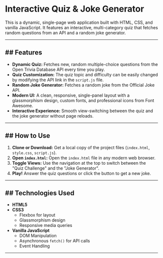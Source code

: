# Interactive Quiz & Joke Generator

This is a dynamic, single-page web application built with HTML, CSS, and vanilla JavaScript. It features an interactive, multi-category quiz that fetches random questions from an API and a random joke generator.



---

## ## Features

* **Dynamic Quiz:** Fetches new, random multiple-choice questions from the Open Trivia Database API every time you play.
* **Quiz Customization:** The quiz topic and difficulty can be easily changed by modifying the API link in the `script.js` file.
* **Random Joke Generator:** Fetches a random joke from the Official Joke API.
* **Modern UI:** A clean, responsive, single-panel layout with a glassmorphism design, custom fonts, and professional icons from Font Awesome.
* **Interactive Experience:** Smooth view-switching between the quiz and the joke generator without page reloads.

---

## ## How to Use

1.  **Clone or Download:** Get a local copy of the project files (`index.html`, `style.css`, `script.js`).
2.  **Open `index.html`:** Open the `index.html` file in any modern web browser.
3.  **Toggle Views:** Use the navigation at the top to switch between the "Quiz Challenge" and the "Joke Generator".
4.  **Play!** Answer the quiz questions or click the button to get a new joke.

---

## ## Technologies Used

* **HTML5**
* **CSS3**
    * Flexbox for layout
    * Glassmorphism design
    * Responsive media queries
* **Vanilla JavaScript**
    * DOM Manipulation
    * Asynchronous `fetch()` for API calls
    * Event Handling

---
